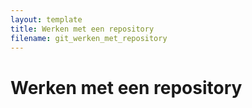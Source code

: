 ```yaml
---
layout: template
title: Werken met een repository
filename: git_werken_met_repository
---
```


# Werken met een repository